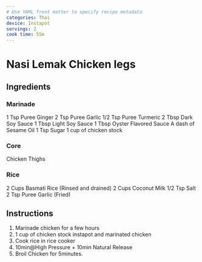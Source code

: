 ```yaml
---
# Use YAML front matter to specify recipe metadata
categories: Thai
device: Instapot
servings: 2
cook time: 55m
---
```


# Nasi Lemak Chicken legs

## Ingredients

### Marinade

1 Tsp Puree Ginger
2 Tsp Puree Garlic
1/2 Tsp Puree Turmeric
2 Tbsp Dark Soy Sauce
1 Tbsp Light Soy Sauce
1 Tbsp Oyster Flavored Sauce
A dash of Sesame Oil
1 Tsp Sugar
1 cup of chicken stock

### Core

Chicken Thighs

### Rice

2 Cups Basmati Rice (Rinsed and drained)
2 Cups Coconut Milk
1/2 Tsp Salt
2 Tsp Puree Garlic (Fried)

## Instructions

1. Marinade chicken for a few hours
2. 1 cup of chicken stock instapot and marinated chicken
3. Cook rice in rice cooker
4. 10min@High Pressure + 10min Natural Release
5. Broil Chicken for 5minutes.
